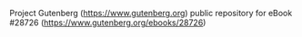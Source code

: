 Project Gutenberg (https://www.gutenberg.org) public repository for eBook #28726 (https://www.gutenberg.org/ebooks/28726)
